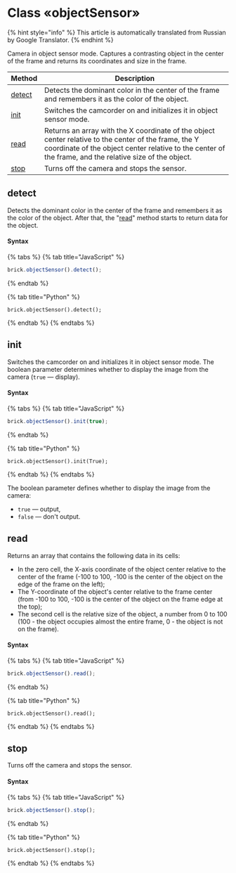 # Class «objectSensor»

{% hint style="info" %}
This article is automatically translated from Russian by Google Translator.
{% endhint %}

Camera in object sensor mode. Captures a contrasting object in the center of the frame and returns its coordinates and size in the frame.

| Method                                 | Description                                                                                                                                                                                                      |
| -------------------------------------- | ---------------------------------------------------------------------------------------------------------------------------------------------------------------------------------------------------------------- |
| [detect](class-objectsensor.md#detect) | Detects the dominant color in the center of the frame and remembers it as the color of the object.                                                                                                               |
| [init](class-objectsensor.md#init)     | Switches the camcorder on and initializes it in object sensor mode.                                                                                                                                              |
| [read](class-objectsensor.md#read)     | Returns an array with the X coordinate of the object center relative to the center of the frame, the Y coordinate of the object center relative to the center of the frame, and the relative size of the object. |
| [stop](class-objectsensor.md#stop)     | Turns off the camera and stops the sensor.                                                                                                                                                                       |

## detect

Detects the dominant color in the center of the frame and remembers it as the color of the object. After that, the "[read](class-objectsensor.md#read)" method starts to return data for the object.

#### Syntax

{% tabs %}
{% tab title="JavaScript" %}
```javascript
brick.objectSensor().detect();
```
{% endtab %}

{% tab title="Python" %}
```
brick.objectSensor().detect();
```
{% endtab %}
{% endtabs %}

## init

Switches the camcorder on and initializes it in object sensor mode. The boolean parameter determines whether to display the image from the camera (`true` — display).

#### Syntax

{% tabs %}
{% tab title="JavaScript" %}
```javascript
brick.objectSensor().init(true);
```
{% endtab %}

{% tab title="Python" %}
```
brick.objectSensor().init(True);
```
{% endtab %}
{% endtabs %}

The boolean parameter defines whether to display the image from the camera:

* `true` — output,
* `false` — don't output.

## read

Returns an array that contains the following data in its cells:

* In the zero cell, the X-axis coordinate of the object center relative to the center of the frame (-100 to 100, -100 is the center of the object on the edge of the frame on the left);
* The Y-coordinate of the object's center relative to the frame center (from -100 to 100, -100 is the center of the object on the frame edge at the top);&#x20;
* The second cell is the relative size of the object, a number from 0 to 100 (100 - the object occupies almost the entire frame, 0 - the object is not on the frame).

#### Syntax

{% tabs %}
{% tab title="JavaScript" %}
```javascript
brick.objectSensor().read();
```
{% endtab %}

{% tab title="Python" %}
```
brick.objectSensor().read();
```
{% endtab %}
{% endtabs %}

## stop

Turns off the camera and stops the sensor.

#### Syntax

{% tabs %}
{% tab title="JavaScript" %}
```javascript
brick.objectSensor().stop();
```
{% endtab %}

{% tab title="Python" %}
```
brick.objectSensor().stop();
```
{% endtab %}
{% endtabs %}
